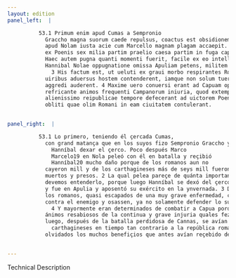 ```yaml
---
layout: edition
panel_left:  |

          53.1 Primum enim apud Cumas a Sempronio
            Graccho magna suorum caede repulsus, coactus est obsidionem relinquere, pauloque post
            apud Nolam iusta acie cum Marcello magnam plagam accaepit. Nam ex Romanis citra mille,
            ex Poenis sex milia partim praelio caesa partim in fuga capta dicuntur. 2
            Haec autem pugna quanti momenti fuerit, facile ex eo intelligi licet, quod extemplo
            Hannibal Nolae oppugnatione omissa Apuliam petens, militem in hyberna deduxit.
              3 His factum est, ut ueluti ex graui morbo respirantes Romani summis
            uiribus aduersus hostem contenderent, iamque non solum tueri sua sed etiam aliena
            aggredi auderent. 4 Maxime uero conuersi erant ad Capuam oppugnandam
            refricante animos frequenti Campanorum iniuria, quod extemplo post Cannensem pugnam
            alienissimo reipublicae tempore defecerant ad uictorem Poenum, multorum beneficiorum
            obliti quae olim Romani in eam ciuitatem contulerant.
        

panel_right:  |

          53.1 Lo primero, teniendo él çercada Cumas,
            con grand matança que en los suyos fizo Sempronio Graccho y los arredró, fue costreñido
              Hanníbal dexar el çerco. Poco después Marco
              Marcelo19 en Nola peleó con él en batalla y reçibió
              Hanníbal20 mucho daño porque de los romanos aun no
            cayeron mill y de los carthagineses más de seys mill fueron
            muertos y presos. 2 La qual pelea pareçe de quánta importancia fue, pues
            devemos entenderlo, porque luego Hanníbal se dexó del çerco de Nola
            y fue en Apulia y aposentó su exército en la ynvernada. 3 D’esto se fizo que
            los romanos, quasi escapados de una muy grave enfermedad, con soberanas fuerças fuessen
            contra el enemigo y osassen, ya no solamente defender lo suyo, mas aun tomar lo ajeno.
              4 Y mayormente eran determinados de combatir a Capua porque tenían los
            ánimos resabiosos de la continua y grave injuria quales fezieran los capuanos, que
            luego, después de la batalla perdidosa de Cannas, se avían passado a los vencedores
              carthagineses en tiempo tan contrario a la república romana,
            olvidados los muchos benefiçios que antes avían reçebido de los romanos.
        

---
```


 Technical Description 